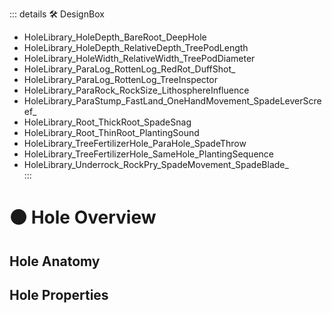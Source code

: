 ::: details 🛠 DesignBox

- HoleLibrary_HoleDepth_BareRoot_DeepHole												
- HoleLibrary_HoleDepth_RelativeDepth_TreePodLength												
- HoleLibrary_HoleWidth_RelativeWidth_TreePodDiameter												
- HoleLibrary_ParaLog_RottenLog_RedRot_DuffShot_												
- HoleLibrary_ParaLog_RottenLog_TreeInspector												
- HoleLibrary_ParaRock_RockSize_LithosphereInfluence												
- HoleLibrary_ParaStump_FastLand_OneHandMovement_SpadeLeverScreef_												
- HoleLibrary_Root_ThickRoot_SpadeSnag												
- HoleLibrary_Root_ThinRoot_PlantingSound												
- HoleLibrary_TreeFertilizerHole_ParaHole_SpadeThrow												
- HoleLibrary_TreeFertilizerHole_SameHole_PlantingSequence												
- HoleLibrary_Underrock_RockPry_SpadeMovement_SpadeBlade_																									
:::

# 🟠 <move>Hole Overview</move>

## Hole Anatomy

## Hole Properties